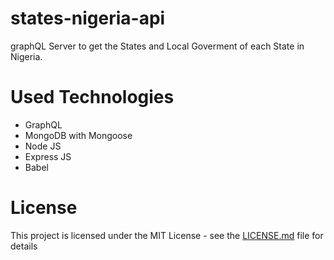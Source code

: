 # states-nigeria-api

graphQL Server to get the States and Local Goverment of each State in Nigeria.



# Used Technologies
* GraphQL
* MongoDB with Mongoose
* Node JS
* Express JS
* Babel


# License

This project is licensed under the MIT License - see the [LICENSE.md](https://opensource.org/licenses/MIT) file for details

